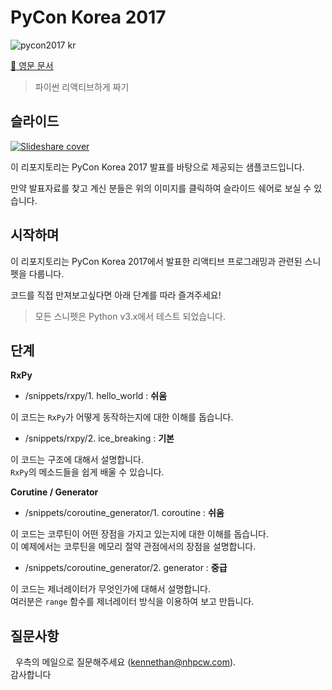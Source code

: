# PyCon Korea 2017

![pycon2017 kr](http://www.pigno.se/static/assets/images/pycon2017.png)

[:page_facing_up: 영문 문서](README.md)

> 파이썬 리액티브하게 짜기

## 슬라이드

[![Slideshare cover](http://www.pigno.se/static/assets/images/pycon2017-slideshare.png)](https://www.slideshare.net/KennethCeyer/pycon-korea-2017)

이 리포지토리는 PyCon Korea 2017 발표를 바탕으로 제공되는 샘플코드입니다.

만약 발표자료를 찾고 계신 분들은 위의 이미지를 클릭하여 슬라이드 쉐어로 보실 수 있습니다.

## 시작하며

이 리포지토리는 PyCon Korea 2017에서 발표한 리액티브 프로그래밍과 관련된 스니펫을 다룹니다.

코드를 직접 만져보고싶다면 아래 단계를 따라 즐겨주세요!

> 모든 스니펫은 Python v3.x에서 테스트 되었습니다.

## 단계

**RxPy**

- /snippets/rxpy/1. hello_world : **쉬움**

이 코드는 `RxPy`가 어떻게 동작하는지에 대한 이해를 돕습니다.

- /snippets/rxpy/2. ice_breaking : **기본**

이 코드는 구조에 대해서 설명합니다.<br />
`RxPy`의 메소드들을 쉽게 배울 수 있습니다.


**Corutine / Generator**

- /snippets/coroutine_generator/1. coroutine : **쉬움**

이 코드는 코루틴이 어떤 장점을 가지고 있는지에 대한 이해를 돕습니다.<br />
이 예제에서는 코루틴을 메모리 절약 관점에서의 장점을 설명합니다.
  
- /snippets/coroutine_generator/2. generator : **중급**

이 코드는 제너레이터가 무엇인가에 대해서 설명합니다.<br />
여러분은 `range` 함수를 제너레이터 방식을 이용하여 보고 만듭니다.
  
## 질문사항
  
우측의 메일으로 질문해주세요 ([kennethan@nhpcw.com](kennethan@nhpcw.com)).<br />
감사합니다
